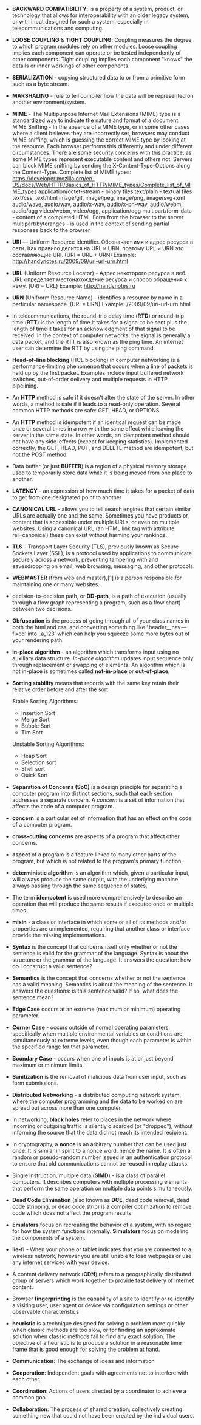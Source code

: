 * __BACKWARD COMPATIBILITY__:
    is a property of a system, product, or technology that allows for interoperability
    with an older legacy system, or with input designed for such a system, especially
    in telecommunications and computing.

* __LOOSE COUPLING__ & __TIGHT COUPLING__:
    Coupling measures the degree to which program modules rely on other modules.
    Loose coupling implies each component can operate or be tested independently of other
    components. Tight coupling implies each component "knows" the details or inner
    workings of other components.

* __SERIALIZATION__ - copying structured data to or from a primitive form such as a byte stream.

* __MARSHALING__ - rule to tell compiler how the data will be represented on another environment/system.

* __MIME__ - The Multipurpose Internet Mail Extensions (MIME) type is a standardized way to indicate the
    nature and format of a document.
    MIME Sniffing - In the absence of a MIME type, or in some other cases where a client
    believes they are incorrectly set, browsers may conduct MIME sniffing, which is guessing
    the correct MIME type by looking at the resource. Each browser performs this differently and
    under different circumstances. There are some security concerns with this practice, as some
    MIME types represent executable content and others not. Servers can block MIME sniffing
    by sending the X-Content-Type-Options along the Content-Type.
    Complete list of MIME types:
        https://developer.mozilla.org/en-US/docs/Web/HTTP/Basics_of_HTTP/MIME_types/Complete_list_of_MIME_types
    application/octet-stream - binary files
    text/plain - textual files
    text/css, text/html
    image/gif, image/jpeg, image/png, image/svg+xml
    audio/wave, audio/wav, audio/x-wav, audio/x-pn-wav, audio/webm, audio/ogg
    video/webm, video/ogg, application/ogg
    multipart/form-data - content of a completed HTML Form from the browser to the server
    multipart/byteranges - is used in the context of sending partial responses back to the browser

* __URI__ — Uniform Resource Identifier. Обозначает имя и адрес ресурса в сети. Как правило делится на
    URL и URN, поэтому URL и URN это составляющие URI. (URI = URL + URN)
    Example: http://handynotes.ru/2009/09/uri-url-urn.html

* __URL__ (Uniform Resource Locator) -  Адрес некоторого ресурса в веб. URL определяет местонахождение
    ресурса и способ обращения к нему. (URI = URL)
    Example: http://handynotes.ru

* __URN__ (Unifrorm Resource Name) - identifies a resource by name in a particular namespace. (URI = URN)
    Example: /2009/09/uri-url-urn.html

* In telecommunications, the round-trip delay time (__RTD__) or round-trip time (__RTT__) is the length of time
    it takes for a signal to be sent plus the length of time it takes for an acknowledgment of that
    signal to be received.
    In the context of computer networks, the signal is generally a data packet, and the RTT is also
    known as the ping time. An internet user can determine the RTT by using the ping command.

* __Head-of-line blocking__ (HOL blocking) in computer networking is a performance-limiting phenomenon that
    occurs when a line of packets is held up by the first packet. Examples include input buffered network
    switches, out-of-order delivery and multiple requests in HTTP pipelining.

* An __HTTP__ method is safe if it doesn't alter the state of the server. In other words, a method is
    safe if it leads to a read-only operation. Several common HTTP methods are safe: GET, HEAD, or OPTIONS

* An __HTTP__ method is idempotent if an identical request can be made once or several times in a row
    with the same effect while leaving the server in the same state. In other words, an idempotent
    method should not have any side-effects (except for keeping statistics). Implemented correctly,
    the GET, HEAD, PUT, and DELETE method are idempotent, but not the POST method.

* Data buffer (or just __BUFFER__) is a region of a physical memory storage used to temporarily store
    data while it is being moved from one place to another.

* __LATENCY__ - an expression of how much time it takes for a packet of data to get from one
    designated point to another

* __CANONICAL URL__ - allows you to tell search engines that certain similar URLs are actually one
    and the same. Sometimes you have products or content that is accessible under multiple URLs,
    or even on multiple websites. Using a canonical URL (an HTML link tag with attribute
    rel=canonical) these can exist without harming your rankings.

* __TLS__ - Transport Layer Security (TLS), previously known as Secure Sockets Layer (SSL), is a protocol
    used by applications to communicate securely across a network, preventing tampering with and
    eavesdropping on email, web browsing, messaging, and other protocols.

* __WEBMASTER__ (from web and master),[1] is a person responsible for maintaining one or many websites.

* decision-to-decision path, or __DD-path__, is a path of execution (usually through a flow graph representing a program, such as a flow chart) between two decisions.

* __Obfuscation__ is the process of going through all of your class names in both the html and css, and converting something like ‘.header__nav — fixed’ into ‘.a_123’ which can help you squeeze some more bytes out of your rendering path.

* __in-place algorithm__ - an algorithm which transforms input using no auxiliary data structure. _In-place algorithm_ updates input sequence only through replacement or swapping of elements. An algorithm which is not in-place is sometimes called __not-in-place__ or __out-of-place__.

* __Sorting stability__ means that records with the same key retain their relative order before and after the sort.

    Stable Sorting Algorithms:
    * Insertion Sort
    * Merge Sort
    * Bubble Sort
    * Tim Sort

    Unstable Sorting Algorithms:
    * Heap Sort
    * Selection sort
    * Shell sort
    * Quick Sort

* __Separation of Concerns (SoC)__ is a design principle for separating a computer program into distinct sections, such that each section addresses a separate concern. A _concern_ is a set of information that affects the code of a computer program.

* __concern__ is a particular set of information that has an effect on the code of a computer program.

* __cross-cutting concerns__ are aspects of a program that affect other concerns.

* __aspect__ of a program is a feature linked to many other parts of the program, but which is not related to the program's primary function.

* __deterministic algorithm__ is an algorithm which, given a particular input, will always produce the same output, with the underlying machine always passing through the same sequence of states.

* The term __idempotent__ is used more comprehensively to describe an operation that will produce the same results if executed once or multiple times

* __mixin__ - a class or interface in which some or all of its methods and/or properties are unimplemented, requiring that another class or interface provide the missing implementations.

* __Syntax__ is the concept that concerns itself only whether or not the sentence is valid for the grammar of the language. Syntax is about the structure or the grammar of the language. It answers the question: how do I construct a valid sentence?

* __Semantics__ is the concept that concerns whether or not the sentence has a valid meaning. Semantics is about the meaning of the sentence. It answers the questions: is this sentence valid? If so, what does the sentence mean?

* __Edge Case__ occurs at an extreme (maximum or minimum) operating parameter.

* __Corner Case__ - occurs outside of normal operating parameters, specifically when multiple environmental variables or conditions are simultaneously at extreme levels, even though each parameter is within the specified range for that parameter.

* __Boundary Case__ - occurs when one of inputs is at or just beyond maximum or minimum limits.

* __Sanitization__ is the removal of malicious data from user input, such as form submissions.

* __Distributed Networking__ - a distributed computing network system, where the computer programming and the data to be worked on are spread out across more than one computer.

* In networking, __black holes__ refer to places in the network where incoming or outgoing traffic is silently discarded (or "dropped"), without informing the source that the data did not reach its intended recipient.

* In cryptography, a __nonce__ is an arbitrary number that can be used just once. It is similar in spirit to a nonce word, hence the name. It is often a random or pseudo-random number issued in an authentication protocol to ensure that old communications cannot be reused in replay attacks.

* Single instruction, multiple data (__SIMD__) -  is a class of parallel computers. It describes computers with multiple processing elements that perform the same operation on multiple data points simultaneously.

* __Dead Code Elimination__ (also known as __DCE__, dead code removal, dead code stripping, or dead code strip) is a compiler optimization to remove code which does not affect the program results.

* __Emulators__ focus on recreating the behavior of a system, with no regard for how the system functions internally. __Simulators__ focus on modeling the components of a system.

* __lie-fi__ - When your phone or tablet indicates that you are connected to a wireless network, however you are still unable to load webpages or use any internet services with your device.

* A content delivery network (__CDN__) refers to a geographically distributed group of servers which work together to provide fast delivery of Internet content.

* Browser __fingerprinting__ is the capability of a site to identify or
re-identify a visiting user, user agent or device via configuration settings or
other observable characteristics

* __heuristic__ is a technique designed for solving a problem more quickly when classic methods are too slow, or for finding an approximate solution when classic methods fail to find any exact solution. The objective of a heuristic is to produce a solution in a reasonable time frame that is good enough for solving the problem at hand.

* __Communication__: The exchange of ideas and information

* __Cooperation__: Independent goals with agreements not to interfere with each other.

* __Coordination__: Actions of users directed by a coordinator to achieve a common goal.

* __Collaboration__: The process of shared creation; collectively creating something new that could not have been created by the individual users.
